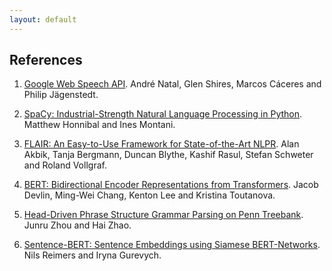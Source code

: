 ```yaml
---
layout: default
---
```


## References
1. [Google Web Speech API](https://github.com/WICG/speech-api/).
André Natal, Glen Shires, Marcos Cáceres and Philip Jägenstedt.

2. [SpaCy: Industrial-Strength Natural Language Processing in Python](https://spacy.io/).
Matthew Honnibal and Ines Montani.

3. [FLAIR: An Easy-to-Use Framework for State-of-the-Art NLPR](https://www.aclweb.org/anthology/papers/N/N19/N19-4010/).
Alan Akbik, Tanja Bergmann, Duncan Blythe, Kashif Rasul, Stefan Schweter and Roland Vollgraf.

4. [BERT: Bidirectional Encoder Representations from Transformers](https://arxiv.org/abs/1810.04805).
Jacob Devlin, Ming-Wei Chang, Kenton Lee and  Kristina Toutanova.

5. [Head-Driven Phrase Structure Grammar Parsing on Penn Treebank](https://arxiv.org/abs/1907.02684/).
Junru Zhou and Hai Zhao.

6. [Sentence-BERT: Sentence Embeddings using Siamese BERT-Networks](https://arxiv.org/abs/1908.10084/).
Nils Reimers and Iryna Gurevych.

